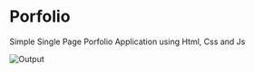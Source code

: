 # Porfolio
Simple Single Page Porfolio Application using Html, Css and Js

![Output]("https://github.com/MADHUSRIJ/Porfolio/assets/83413392/a83ce80a-b53a-4293-8dbe-2adcc0c00f71")
